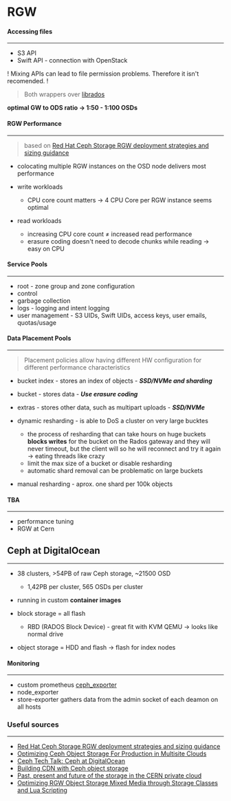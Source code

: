 # RGW

#### Accessing files

---

- S3 API
- Swift API - connection with OpenStack

! Mixing APIs can lead to file permission problems. Therefore it isn't recomended. !
> Both wrappers over [librados](https://docs.ceph.com/en/latest/rados/api/librados-intro/)

**optimal GW to ODS ratio -> 1:50 - 1:100 OSDs**

#### RGW Performance

---
> based on [Red Hat Ceph Storage RGW deployment strategies and sizing guidance](https://www.redhat.com/en/blog/red-hat-ceph-storage-rgw-deployment-strategies-and-sizing-guidance)

- colocating multiple RGW instances on the OSD node delivers most performance

- write workloads
  - CPU core count matters -> 4 CPU Core per RGW instance seems optimal
- read workloads
  - increasing CPU core count ≠ increased read performance
  - erasure coding doesn't need to decode chunks while reading -> easy on CPU

#### Service Pools

---

- root - zone group and zone configuration
- control
- garbage collection
- logs - logging and intent logging
- user management - S3 UIDs, Swift UIDs, access keys, user emails, quotas/usage

#### Data Placement Pools

---

> Placement policies allow having different HW configuration for different performance characteristics

- bucket index - stores an index of objects - ***SSD/NVMe and sharding***
- bucket - stores data - ***Use erasure coding***
- extras - stores other data, such as multipart uploads - ***SSD/NVMe***

- dynamic resharding - is able to DoS a cluster on very large bucktes
  - the process of resharding that can take hours on huge buckets **blocks writes** for the bucket on the Rados gateway and they will never timeout, but the client will so he will reconnect and try it again -> eating threads like crazy
  - limit the max size of a bucket or disable resharding
  - automatic shard removal can be problematic on large buckets
- manual resharding - aprox. one shard per 100k objects

#### TBA

---

- performance tuning
- RGW at Cern

## Ceph at DigitalOcean

---

- 38 clusters, >54PB of raw Ceph storage, ~21500 OSD
  - 1,42PB per cluster, 565 OSDs per cluster

- running in custom **container images**

- block storage = all flash
  - RBD (RADOS Block Device) - great fit with KVM QEMU -> looks like normal drive

- object storage = HDD and flash -> flash for index nodes

#### Monitoring

---

- custom prometheus [ceph_exporter](https://github.com/digitalocean/ceph_exporter)
- node_exporter
- store-exporter gathers data from the admin socket of each deamon on all hosts

### Useful sources

---

- [Red Hat Ceph Storage RGW deployment strategies and sizing guidance](https://www.redhat.com/en/blog/red-hat-ceph-storage-rgw-deployment-strategies-and-sizing-guidance)
- [Optimizing Ceph Object Storage For Production in Multisite Clouds](https://www.redhat.com/files/summit/session-assets/2018/Optimize-Ceph-object-storage-for-production-in-multisite-clouds.pdf)
- [Ceph Tech Talk: Ceph at DigitalOcean](https://www.slideshare.net/Inktank_Ceph/ceph-tech-talk-ceph-at-digitalocean)
- [Building CDN with Ceph object storage](https://www.youtube.com/watch?v=I-DQ7k_LiOQ)
- [Past, present and future of the storage in the CERN private cloud](https://www.youtube.com/watch?v=Ik9BMkFvsoI)
- [Optimizing RGW Object Storage Mixed Media through Storage Classes and Lua Scripting](https://www.youtube.com/watch?v=w91e0EjWD6E)